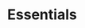 ---
title: Essentials
_hide_content: true
collection: essentials
overview_markdown: |
  Everyday jewels need not be ordinary! Assael Essentials are designed to become an element of signature style, rather than just being reserved for special occasions. Easily dressed up or down, Essentials is all about pearls for the 21st century.
order: 2
---